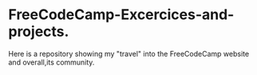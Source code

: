 # FreeCodeCamp-Excercices-and-projects.
Here is a repository showing my "travel" into the FreeCodeCamp website and overall,its community. 
